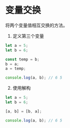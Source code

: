 # 变量交换

将两个变量值相互交换的方法。

1. 定义第三个变量

```js
let a = 5;
let b = 6;

const temp = b;
b = a;
a = temp;

console.log(a, b); // 6 5
```

2. 使用解构

```js
let a = 5;
let b = 6;

[a, b] = [b, a];

console.log(a, b); // 6 5
```
